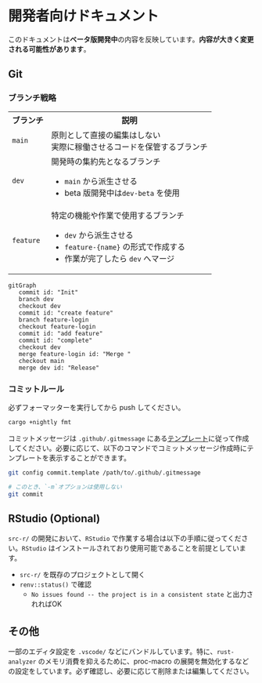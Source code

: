 # 開発者向けドキュメント

このドキュメントは**ベータ版開発中**の内容を反映しています。**内容が大きく変更される可能性があります**。

## Git

### ブランチ戦略

<table>
  <tr>
    <th>ブランチ</th>
    <th>説明</th>
  </tr>
  <tr>
    <td><code>main</code></td>
    <td>
      原則として直接の編集はしない<br>
      実際に稼働させるコードを保管するブランチ
    </td>
  </tr>
  <tr>
    <td><code>dev</code></td>
    <td>
      開発時の集約先となるブランチ
      <ul>
        <li><code>main</code> から派生させる</li>
        <li>beta 版開発中は<code>dev-beta</code> を使用</li>
      </ul>
    </td>
  </tr>
  <tr>
    <td><code>feature</code></td>
    <td>
      特定の機能や作業で使用するブランチ
      <ul>
        <li><code>dev</code> から派生させる</li>
        <li><code>feature-{name}</code> の形式で作成する</li>
        <li>作業が完了したら <code>dev</code> へマージ</li>
      </ul>
    </td>
  </tr>
</table>

```mermaid
gitGraph
   commit id: "Init"
   branch dev
   checkout dev
   commit id: "create feature"
   branch feature-login
   checkout feature-login
   commit id: "add feature"
   commit id: "complete"
   checkout dev
   merge feature-login id: "Merge "
   checkout main
   merge dev id: "Release"
```

### コミットルール

必ずフォーマッターを実行してから push してください。

```bash
cargo +nightly fmt
```

コミットメッセージは `.github/.gitmessage` にある[テンプレート](https://github.com/stkii/psycdata/blob/main/.github/.gitmessage)に従って作成してください。必要に応じて、以下のコマンドでコミットメッセージ作成時にテンプレートを表示することができます。

```bash
git config commit.template /path/to/.github/.gitmessage

# このとき、`-m`オプションは使用しない
git commit
```

## RStudio (Optional)

`src-r/` の開発において、`RStudio` で作業する場合は以下の手順に従ってください。`RStudio` はインストールされており使用可能であることを前提としています。

- `src-r/` を既存のプロジェクトとして開く
- `renv::status()` で確認
  - `No issues found -- the project is in a consistent state` と出力されればOK

## その他

一部のエディタ設定を `.vscode/` などにバンドルしています。特に、`rust-analyzer` のメモリ消費を抑えるために、proc-macro の展開を無効化するなどの設定をしています。必ず確認し、必要に応じて削除または編集してください。
